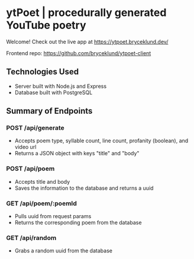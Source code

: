 # ytPoet | procedurally generated YouTube poetry
Welcome! Check out the live app at https://ytpoet.bryceklund.dev/

Frontend repo: https://github.com/bryceklund/ytpoet-client

## Technologies Used
- Server built with Node.js and Express
- Database built with PostgreSQL 


## Summary of Endpoints
### POST /api/generate
- Accepts poem type, syllable count, line count, profanity (boolean), and video url
- Returns a JSON object with keys "title" and "body"

### POST /api/poem
- Accepts title and body
- Saves the information to the database and returns a uuid

### GET /api/poem/:poemId
- Pulls uuid from request params
- Returns the corresponding poem from the database

### GET /api/random
- Grabs a random uuid from the database

